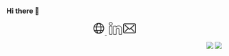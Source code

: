 ### Hi there 👋
 
<p align="center">
 <a href="https://myrto-iglezou.github.io/" style="margin-right: 5px"> <img src="./images/globe-svgrepo-com.svg" width="30px"/> </a>
 <a href="https://www.linkedin.com/in/myrto-iglezou/" class="contact-item"><img src="./images/linkedin-social-media-svgrepo-com.svg" width="30px"/></a>
 <a href="mailto:myrto.ig@gmail.com" class="contact-item"> <img src="./images/envelope-svgrepo-com.svg" width="30px"/></i></a>
</p>
 
<p align="right">
<img src="https://komarev.com/ghpvc/?username=Myrto-Iglezou&style=plastic&label=Views"><img>
<img src="https://badges.pufler.dev/visits/Myrto-Iglezou/Myrto-Iglezou?color=black&logo=github" />
</p>


